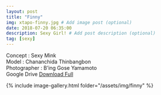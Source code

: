 ```yaml
---
layout: post
title: "Finny"
img: xtapo-finny.jpg # Add image post (optional)
date: 2018-07-20 06:35:00
description: Sexy Girl! # Add post description (optional)
tag: [sexy]
---
```

Concept : Sexy Mink  
Model : Chananchida Thinbangbon  
Photographer : B’ing Gose Yamamoto  
Google Drive [Download Full](http://gestyy.com/e0Gr19)


{% include image-gallery.html folder="/assets/img/finny" %}
